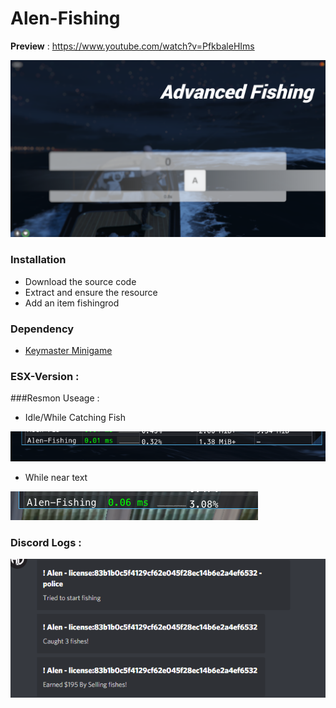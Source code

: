 # Alen-Fishing

**Preview** : https://www.youtube.com/watch?v=PfkbaleHIms

![](images-preview/preview.png)


### Installation
- Download the source code
- Extract and ensure the resource
- Add an item fishingrod 

### Dependency
- [Keymaster Minigame](https://github.com/dsheedes/cd_keymaster)

### ESX-Version : 

###Resmon Useage :
- Idle/While Catching Fish


![](images-preview/fishing-resmon.png)
- While near text


![](images-preview/text-resmon.png)

### Discord Logs : 


![](images-preview/discord-logs.png)
